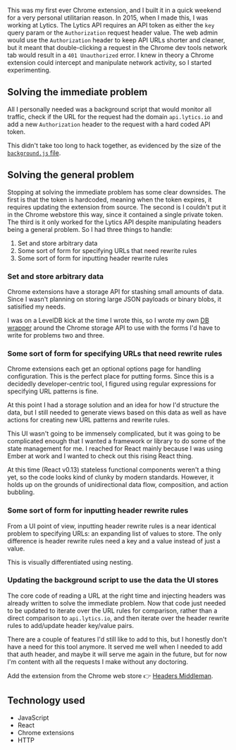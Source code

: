 This was my first ever Chrome extension, and I built it in a quick weekend for a very personal utilitarian reason. In 2015, when I made this, I was working at Lytics. The Lytics API requires an API token as either the `key` query param or the `Authorization` request header value. The web admin would use the `Authorization` header to keep API URLs shorter and cleaner, but it meant that double-clicking a request in the Chrome dev tools network tab would result in a `401 Unauthorized` error. I knew in theory a Chrome extension could intercept and manipulate network activity, so I started experimenting.

## Solving the immediate problem

All I personally needed was a background script that would monitor all traffic, check if the URL for the request had the domain `api.lytics.io` and add a new `Authorization` header to the request with a hard coded API token.

This didn't take too long to hack together, as evidenced by the size of the [`background.js` file](https://github.com/DingoEatingFuzz/chrome-headers-middleman/blob/master/background.js).

## Solving the general problem

Stopping at solving the immediate problem has some clear downsides. The first is that the token is hardcoded, meaning when the token expires, it requires updating the extension from source. The second is I couldn't put it in the Chrome webstore this way, since it contained a single private token. The third is it only worked for the Lytics API despite manipulating headers being a general problem. So I had three things to handle:

1. Set and store arbitrary data
3. Some sort of form for specifying URLs that need rewrite rules
2. Some sort of form for inputting header rewrite rules

### Set and store arbitrary data

Chrome extensions have a storage API for stashing small amounts of data. Since I wasn't planning on storing large JSON payloads or binary blobs, it satisified my needs.

I was on a LevelDB kick at the time I wrote this, so I wrote my own [DB wrapper](https://github.com/DingoEatingFuzz/chrome-headers-middleman/blob/master/src/db.js) around the Chrome storage API to use with the forms I'd have to write for problems two and three.

### Some sort of form for specifying URLs that need rewrite rules

Chrome extensions each get an optional options page for handling configuration. This is the perfect place for putting forms. Since this is a decidedly developer-centric tool, I figured using regular expressions for specifying URL patterns is fine.

At this point I had a storage solution and an idea for how I'd structure the data, but I still needed to generate views based on this data as well as have actions for creating new URL patterns and rewrite rules.

This UI wasn't going to be immensely complicated, but it was going to be complicated enough that I wanted a framework or library to do some of the state management for me. I reached for React mainly because I was using Ember at work and I wanted to check out this rising React thing.

At this time (React v0.13) stateless functional components weren't a thing yet, so the code looks kind of clunky by modern standards. However, it holds up on the grounds of unidirectional data flow, composition, and action bubbling.

### Some sort of form for inputting header rewrite rules

From a UI point of view, inputting header rewrite rules is a near identical problem to specifying URLs: an expanding list of values to store. The only difference is header rewrite rules need a key and a value instead of just a value.

This is visually differentiated using nesting.

### Updating the background script to use the data the UI stores

The core code of reading a URL at the right time and injecting headers was already written to solve the immediate problem. Now that code just needed to be updated to iterate over the URL rules for comparison, rather than a direct comparison to `api.lytics.io`, and then iterate over the header rewrite rules to add/update header key/value pairs.

There are a couple of features I'd still like to add to this, but I honestly don't have a need for this tool anymore. It served me well when I needed to add that auth header, and maybe it will serve me again in the future, but for now I'm content with all the requests I make without any doctoring.

Add the extension from the Chrome web store 👉 [Headers Middleman](https://chrome.google.com/webstore/detail/headers-middleman/ailllopdhbookcbfncgjglbejjgjcapo).

## Technology used

- JavaScript
- React
- Chrome extensions
- HTTP
